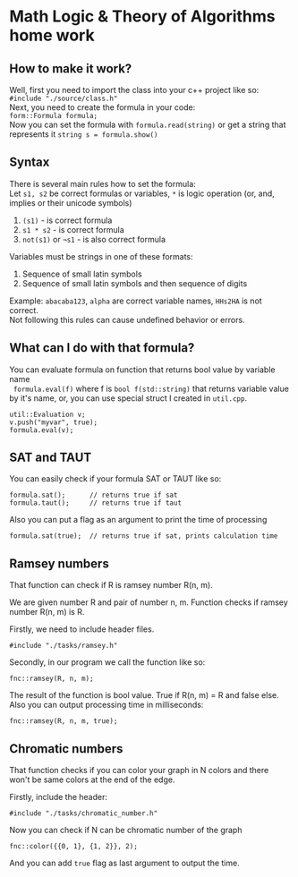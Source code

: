 # Math Logic & Theory of Algorithms home work
## How to make it work?
Well, first you need to import the class into your c++ project like so:\
```#include "./source/class.h"```\
Next, you need to create the formula in your code:\
```form::Formula formula;```\
Now you can set the formula with ```formula.read(string)``` or get a string that represents it ```string s = formula.show()```

## Syntax
There is several main rules how to set the formula:\
Let ```s1, s2``` be correct formulas or variables, ```*``` is logic operation (or, and, implies or their unicode symbols)
1. ```(s1)``` - is correct formula
2. ```s1 * s2``` - is correct formula
3. ```not(s1)``` or ```¬s1``` - is also correct formula

Variables must be strings in one of these formats:
1. Sequence of small latin symbols
2. Sequence of small latin symbols and then sequence of digits

Example: ```abacaba123```, ```alpha``` are correct variable names, ```HHs2HA``` is not correct.\
Not following this rules can cause undefined behavior or errors.

## What can I do with that formula?
You can evaluate formula on function that returns bool value by variable name\
``` formula.eval(f)``` where f is ```bool f(std::string)``` that returns variable value by it's name, or, you can use special struct I created in ```util.cpp```.
```
util::Evaluation v;
v.push("myvar", true);
formula.eval(v);
```

## SAT and TAUT
You can easily check if your formula SAT or TAUT like so:
```
formula.sat();      // returns true if sat
formula.taut();     // returns true if taut
```
Also you can put a flag as an argument to print the time of processing
```
formula.sat(true);  // returns true if sat, prints calculation time
```

## Ramsey numbers
That function can check if R is ramsey number R(n, m).

We are given number R and pair of number n, m. Function checks if ramsey number R(n, m) is R.

Firstly, we need to include header files.
```
#include "./tasks/ramsey.h"
```
Secondly, in our program we call the function like so:
```
fnc::ramsey(R, n, m);
```
The result of the function is bool value. True if R(n, m) = R and false else.
Also you can output processing time in milliseconds:
```
fnc::ramsey(R, n, m, true);
```

## Chromatic numbers
That function checks if you can color your graph in N colors and there won't be same colors at the end of the edge.

Firstly, include the header:
```
#include "./tasks/chromatic_number.h"
```

Now you can check if N can be chromatic number of the graph
```
fnc::color({{0, 1}, {1, 2}}, 2);
```
And you can add ```true``` flag as last argument to output the time.
